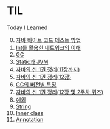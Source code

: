 # TIL
Today I Learned

0. [자바 바이트 코드 테스트 방법](./Java/자바%20바이트%20코드%20테스트%20방법.md)
1. [Int를 활용한 네트워크의 이해](./Java/Int를%20활용한%20네트워크의%20이해.md)
2. [GC](./Java/GC.md)
3. [Static과 JVM](./Java/Static과%20JVM.md)
4. [자바의 신 1권 정리(11장까지)](./Java/자바의%20신%201권%20정리(11장까지).md)
5. [자바의 신 1권 정리(12장)](./Java/자바의%20신%201권%20정리(12장).md)
6. [GC의 버전별 특징](./Java/GC의%20버전별%20특징.md)
7. [자바의 신 1권 정리(12장 및 2주차 퀴즈)](./Java/자바의%20신%201권%20정리(12장%20및%202주차%20퀴즈).md)
8. [예외](./Java/예외.md)
9. [String](./Java/String.md)
10. [Inner class](./Java/Inner%20class.md)
11. [Annotation](./Java/Annotation.md)